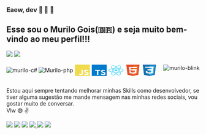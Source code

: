 ### Eaew, dev :rocket: :rocket: :rocket: 
## Esse sou o Murilo Gois(🇧🇷) e seja muito bem-vindo ao meu perfil!!!

<div>
  <img height="180em" src="https://github-readme-stats.vercel.app/api?username=goismurilo&show_icons=true&theme=yeblu&include_all_commits=true&count_private=true"/>
  <img height="180em" src="https://github-readme-stats.vercel.app/api/top-langs/?username=goismurilo&layout=compact&langs_count=7&theme=yeblu"/>
</div>
 <div style="display: inline_block"><br>
    <img align="center" alt="murilo-c#" height="30" width="30" src="https://user-images.githubusercontent.com/39069727/129460992-1706f4ea-069c-4726-bdd6-be654ffc40b7.png">
    <img align="center" alt="Murilo-php" height="30" width="40" src="https://user-images.githubusercontent.com/39069727/129461068-0a4a07ec-a1db-4f96-82ec-d79a9f5a7fd4.png">
    <img align="center" alt="Murilo-Js" height="30" width="40" src="https://raw.githubusercontent.com/devicons/devicon/master/icons/javascript/javascript-plain.svg">
    <img align="center" alt="Murilo-Ts" height="30" width="40" src="https://raw.githubusercontent.com/devicons/devicon/master/icons/typescript/typescript-plain.svg">
    <img align="center" alt="Murilo-React" height="30" width="40" src="https://raw.githubusercontent.com/devicons/devicon/master/icons/react/react-original.svg">
    <img align="center" alt="Murilo-HTML" height="30" width="40" src="https://raw.githubusercontent.com/devicons/devicon/master/icons/html5/html5-original.svg">
    <img align="center" alt="Murilo-CSS" height="30" width="40" src="https://raw.githubusercontent.com/devicons/devicon/master/icons/css3/css3-original.svg">
    <img align="right" alt="murilo-blink" src="https://user-images.githubusercontent.com/39069727/129459473-2ba4ad7d-6304-4add-85b2-e16a6e75a01d.gif">
</div>



##
Estou aqui sempre tentando melhorar minhas Skills como desenvolvedor,
se tiver alguma sugestão me mande mensagem nas minhas redes sociais,
vou gostar muito de conversar.</br>
Vlw :smile: :v:

<div> 

  <a href="https://instagram.com/goismurilo" target="_blank"><img src="https://img.shields.io/badge/-Instagram-%23E4405F?style=for-the-badge&logo=instagram&logoColor=white" target="_blank"></a>
 	<a href="https://www.twitch.tv/goismurilo" target="_blank"><img src="https://img.shields.io/badge/Twitch-9146FF?style=for-the-badge&logo=twitch&logoColor=white" target="_blank"></a>
  <a href = "mailto:murilogoisalmeida@gmail.com"><img src="https://img.shields.io/badge/-Gmail-%23333?style=for-the-badge&logo=gmail&logoColor=white" target="_blank"></a>
      <a href="https://www.linkedin.com/in/goismurilo">
       <img src="https://img.shields.io/badge/-LinkedIn-%230077B5?style=for-the-badge&logo=linkedin&logoColor=white" target="_blank">
    </a>
    <a href="https://www.behance.net/goismurilo" target="_blank"><img src="https://img.shields.io/badge/-Behance-blue?style=for-the-badge&logo=behance&logoColor=white" target="_blank"></a>
    <a href="https://twitter.com/goixmurilo" target="_blank"><img src="https://img.shields.io/badge/Twitter-1DA1F2?style=for-the-badge&logo=twitter&logoColor=white" target="_blank"></a>
 
</div>

